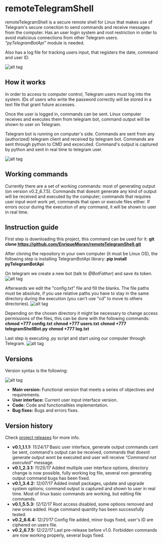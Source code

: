 # remoteTelegramShell
remoteTelegramShell is a secure remote shell for Linux that makes use of Telegram's secure conection to send commands and receive messages from the computer. Has an user login system and root restriction in order to avoid malicious connections from other Telegram users. _"pyTelegramBotApi"_ module is needed.

Also has a log file for tracking users input, that registers the date, command and user ID.

![alt tag](https://i.gyazo.com/5deae4fb4950b30a9549fee0d87dce98.gif)


## How it works
In order to access to computer control, Telegram users must log into the system. IDs of users who write the password correctly will be stored in a text file that grant future accesses. 

Once the user is logged in, commands can be sent. Linux computer receives and executes them from telegram bot, command output will be shown to user on Telegram.

Telegram bot is running on computer's side. Commands are sent from any (authorized) telegram client and received by telegram bot. 
Commands are sent through python to CMD and excecuted. Command's output is captured by python and sent in real time to telegram user.

![alt tag](https://i.imgur.com/hKa0CkX.png)



## Working commands
Currently there are a set of working commands: most of generating output (on version v0.2_6.7.5). Commands that doesnt generate any kind of output will be received and executed  by the computer; commands that requires user input wont work yet, commands that open or execute files either.
If errors occur during the execution of any command, it will be shown to user in real time.



## Instruction guide

First step is downloading this project, this command can be used for it:
__git clone https://github.com/EnriqueMoran/remoteTelegramShell.git__

After cloning the repository in your own computer (it must be Linux OS), the following step is installing TelegramBotApi library:
__pip install pyTelegramBotApi__

On telegram we create a new bot (talk to *@BotFather*) and save its token.
![alt tag](https://i.gyazo.com/783e4a87c8bc7dc75cff9a5c2343a8a2.png)

Afterwards we edit the "config.txt" file and fill the blanks. The file paths must be absolute, if you use relative paths you have to stay
in the same directory during the execution (you can't use "cd" to move to others directories). 
![alt tag](https://i.gyazo.com/b2a8e9b5694498813d4261df77e21db8.png)

Depending on the chosen directory it might be necessary to change access permissions of the files, this can be done with the following commands:
__chmod +777 config.txt__
__chmod +777 users.txt__
__chmod +777 telegramShellBot.py__
__chmod +777 log.txt__

Last step is executing .py script and start using our computer through Telegram.
![alt tag](https://i.gyazo.com/90245f73d0ffbb6b4d187bdd0637eebe.png)



## Versions
Version syntax is the following: 

![alt tag](https://i.gyazo.com/b943366e012976f46e30489896511b87.png)

* **Main version:** Functional version that meets a series of objectives and requirements.
* **User interface:** Current user input interface version.
* **Code:** Code and functionalities implementation.
* **Bug fixes:** Bugs and errors fixes.


## Version history
Check [project releases](https://github.com/EnriqueMoran/remoteTelegramShell/releases) for more info.
- **v0.1_1.1.1:** *11/24/17* Basic user interface, generate output commands cant be sent, command's output can be received, commands that doesnt generate output wont be executed and user will receive *"Command not executed"* message.
- **v0.1_2.3.1:** *11/25/17* Added multiple user interface options, directory change is now possible, fully working log file, several non generating output command bugs has been fixed.
- **v0.1_3.4.2:** *12/07/17* Added install packages, update and upgrade system options; command output is captured and shown to user in real time. Most of linux basic commands are working, but editing file commands.
- **v0.1_5.5.3:** *12/12/17* Root access disabled, some options removed and new ones added. Huge command quantity has been successfully tested.
- **v0.2_6.6.4:** *12/21/17* Config file added, minor bugs fixed, user's ID are ciphered on users file.
- **v0.2_6.7.5:** *12/22/17* Last pre-release before v1.0. Forbidden commands are now working properly, several bugs fixed. 


